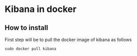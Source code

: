 # Kibana in docker

## How to install 

First step will be to pull the docker image of kibana as follows

```
sudo docker pull kibana
```
